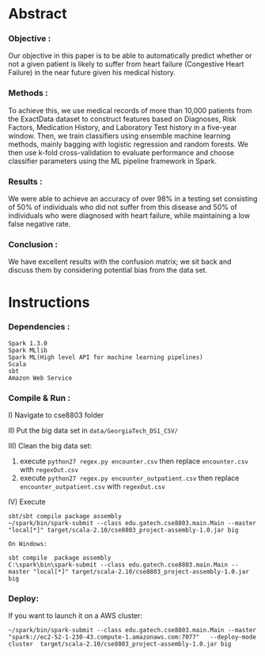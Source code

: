 
# Abstract
### Objective :
Our objective in this paper is to be able to automatically predict whether or not a given 
patient is likely to suffer from heart failure (Congestive Heart Failure) in the near future given his 
medical history.  
### Methods :
To achieve this, we use medical records of more than 10,000 patients from the ExactData 
dataset  to  construct  features  based  on  Diagnoses,  Risk  Factors,  Medication  History,  and 
Laboratory Test history in a five-year window. Then, we train classifiers using ensemble machine 
learning methods, mainly bagging with logistic regression and random forests. We then use k-fold 
cross-validation to evaluate performance and choose classifier parameters using the ML pipeline 
framework in Spark.  
### Results :
We were able to achieve an accuracy of over 98% in a testing set consisting of 50% of 
individuals who did not suffer from this disease and 50% of individuals who were diagnosed with 
heart failure, while maintaining a low false negative rate.  
### Conclusion :
We have excellent results with the confusion matrix; we sit back and discuss them by 
considering potential bias from the data set.   

# Instructions
### Dependencies :
```
Spark 1.3.0
Spark MLlib
Spark ML(High level API for machine learning pipelines)
Scala
sbt
Amazon Web Service
```

### Compile & Run :

I) Navigate to cse8803 folder

II) Put the big data set in ```data/GeorgiaTech_DS1_CSV/```

III) Clean the big data set:
1) execute ```python27 regex.py encounter.csv``` then replace ```encounter.csv``` with ```regexOut.csv```
2) execute ```python27 regex.py encounter_outpatient.csv``` then replace ```encounter_outpatient.csv``` with ```regexOut.csv```

IV) Execute
```
sbt/sbt compile package assembly
~/spark/bin/spark-submit --class edu.gatech.cse8803.main.Main --master "local[*]" target/scala-2.10/cse8803_project-assembly-1.0.jar big
```
    On Windows:
```
sbt compile  package assembly
C:\spark\bin\spark-submit --class edu.gatech.cse8803.main.Main --master "local[*]" target/scala-2.10/cse8803_project-assembly-1.0.jar big
```

### Deploy:
If you want to launch it on a AWS cluster:
```
~/spark/bin/spark-submit --class edu.gatech.cse8803.main.Main --master "spark://ec2-52-1-230-43.compute-1.amazonaws.com:7077"   --deploy-mode cluster  target/scala-2.10/cse8803_project-assembly-1.0.jar big
```
